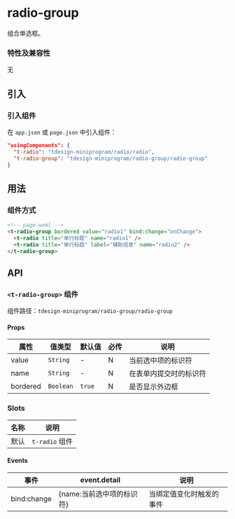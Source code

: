 # radio-group

组合单选框。

### 特性及兼容性

无

## 引入

### 引入组件

在 `app.json` 或 `page.json` 中引入组件：

```json
"usingComponents": {
  "t-radio": "tdesign-miniprogram/radio/radio",
  "t-radio-group": "tdesign-miniprogram/radio-group/radio-group"
}
```

## 用法

### 组件方式

```html
<!-- page.wxml -->
<t-radio-group bordered value="radio1" bind:change="onChange">
  <t-radio title="单行标题" name="radio1" />
  <t-radio title="单行标题" label="辅助信息" name="radio2" />
</t-radio-group>
```

## API

### `<t-radio-group>` 组件

组件路径：`tdesign-miniprogram/radio-group/radio-group`

#### Props

| 属性     | 值类型    | 默认值 | 必传 | 说明                   |
| -------- | --------- | ------ | ---- | ---------------------- |
| value    | `String`  | -      | N    | 当前选中项的标识符     |
| name     | `String`  | -      | N    | 在表单内提交时的标识符 |
| bordered | `Boolean` | `true` | N    | 是否显示外边框         |

### Slots

| 名称 | 说明           |
| ---- | -------------- |
| 默认 | `t-radio` 组件 |

#### Events

| 事件        | event.detail              | 说明                     |
| ----------- | ------------------------- | ------------------------ |
| bind:change | {name:当前选中项的标识符} | 当绑定值变化时触发的事件 |
